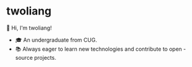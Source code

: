 # twoliang
👋 Hi, I'm twoliang!
- 🎓 An undergraduate from CUG.
- 📚 Always eager to learn new technologies and contribute to open - source projects.
